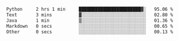 <!--START_SECTION:waka-->

```txt
Python     2 hrs 1 min     ███████████████████████▓░   95.06 %
Text       3 mins          ▓░░░░░░░░░░░░░░░░░░░░░░░░   02.80 %
Java       1 min           ▒░░░░░░░░░░░░░░░░░░░░░░░░   01.36 %
Markdown   0 secs          ░░░░░░░░░░░░░░░░░░░░░░░░░   00.65 %
Other      0 secs          ░░░░░░░░░░░░░░░░░░░░░░░░░   00.13 %
```

<!--END_SECTION:waka-->
